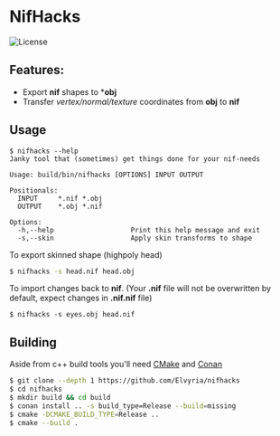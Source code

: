 # NifHacks
![License](https://img.shields.io/github/license/Elvyria/nifhacks?color=green)

## Features:
* Export **nif** shapes to ***obj**
* Transfer *vertex/normal/texture* coordinates from **obj** to **nif**

## Usage
```
$ nifhacks --help
Janky tool that (sometimes) get things done for your nif-needs

Usage: build/bin/nifhacks [OPTIONS] INPUT OUTPUT

Positionals:
  INPUT     *.nif *.obj       
  OUTPUT    *.obj *.nif       

Options:
  -h,--help                   Print this help message and exit
  -s,--skin                   Apply skin transforms to shape
```

To export skinned shape (highpoly head)
```bash
$ nifhacks -s head.nif head.obj
```

To import changes back to **nif**. (Your **.nif** file will not be overwritten by default, expect changes in **.nif.nif** file)
```
$ nifhacks -s eyes.obj head.nif
```

## Building
Aside from c++ build tools you'll need [CMake](https://cmake.org) and [Conan](https://conan.io)
```bash
$ git clone --depth 1 https://github.com/Elvyria/nifhacks
$ cd nifhacks
$ mkdir build && cd build
$ conan install .. -s build_type=Release --build=missing
$ cmake -DCMAKE_BUILD_TYPE=Release ..
$ cmake --build .
```
